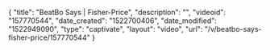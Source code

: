{
    "title": "BeatBo Says | Fisher-Price",
    "description": "",
    "videoid": "157770544",
    "date_created": "1522700406",
    "date_modified": "1522949090",
    "type": "captivate",
    "layout": "video",
    "url": "\/v\/beatbo-says-fisher-price\/157770544"
}